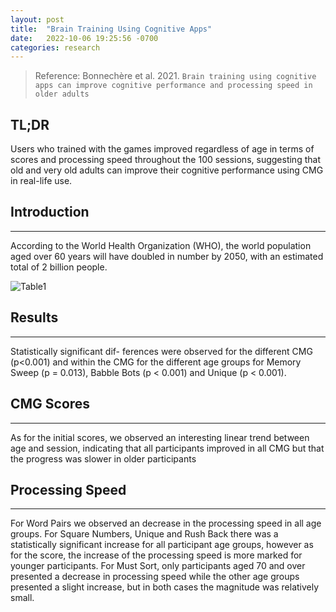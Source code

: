```yaml
---
layout: post
title:  "Brain Training Using Cognitive Apps"
date:   2022-10-06 19:25:56 -0700
categories: research
---
```


> Reference: Bonnechère et al. 2021. `Brain training using cognitive apps can improve cognitive performance and processing speed in older adults`

## TL;DR

Users who trained with the games improved regardless of age in terms of scores and processing speed throughout the 100 sessions, suggesting that old and very old adults can improve their cognitive performance using CMG in real-life use.

## Introduction

---

According to the World Health Organization (WHO), the world population aged over 60 years will have doubled in number by 2050, with an estimated total of 2 billion people.

![Table1](/blog/assets/Table1.png)

## Results

---

Statistically significant dif- ferences were observed for the different CMG (p<0.001) and within the CMG for the different age groups for Memory Sweep (p = 0.013), Babble Bots (p < 0.001) and Unique (p < 0.001).

## CMG Scores

---

As for the initial scores, we observed an interesting linear trend between age and session, indicating that all participants improved in all CMG but that the progress was slower in older participants

## Processing Speed

---

For Word Pairs we observed an decrease in the processing speed in all age groups. For Square Numbers, Unique and Rush Back there was a statistically significant increase for all participant age groups, however as for the score, the increase of the processing speed is more marked for younger participants. For Must Sort, only participants aged 70 and over presented a decrease in processing speed while the other age groups presented a slight increase, but in both cases the magnitude was relatively small.

